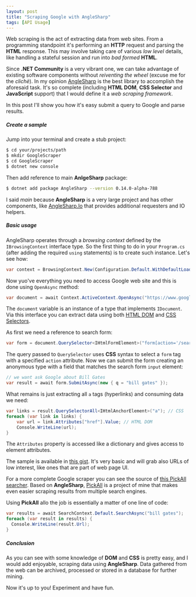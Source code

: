 ```yaml
---
layout: post
title: "Scraping Google with AngleSharp"
tags: [API Usage]
---
```


Web scraping is the act of extracting data from web sites. From a programming standpoint it's performing an **HTTP** request and parsing the **HTML** response. This may involve taking care of various _low level_ details, like handling a stateful session and run into _bad formed_ **HTML**.

Since **.NET Community** is a very vibrant one, we can take advantage of existing software components without _reiventing the wheel_ (excuse me for the _clichè_). In my opinion [AngleSharp](https://anglesharp.github.io/) is the best library to accomplish the aforesaid task. It's so complete (including **HTML DOM**, **CSS Selector** and **JavaScript** support) that I would define it a _web scraping framework_.

In this post I'll show you how it's easy submit a query to Google and parse results.

##### Create a sample

Jump into your terminal and create a stub project:
```sh
$ cd your/projects/path
$ mkdir GoogleScraper
$ cd GoogleScraper
$ dotnet new console
```

Then add reference to main **AnlgeSharp** package:
```sh
$ dotnet add package AngleSharp --version 0.14.0-alpha-788
```

I said _main_ because **AngleSharp** is a very large project and has other components, like [AngleSharp.Io](https://github.com/AngleSharp/AngleSharp.Io) that provides additional requesters and IO helpers.

##### Basic usage

AngleSharp operates through a _browsing context_ defined by the `IBrowsingContext` interface type. So the first thing to do in your `Program.cs` (after adding the required `using` statements) is to create such instance. Let's see how:
```csharp
var context = BrowsingContext.New(Configuration.Default.WithDefaultLoader());
```

Now yuo've everything you need to access Google web site and this is done using `OpenAsync` method:
```csharp
var document = await Context.ActiveContext.OpenAsync("https://www.google.com/");
```

The `document` variable is an instance of a type that implements `IDocument`. Via this interface you can extract data using both [HTML DOM](https://en.wikipedia.org/wiki/Document_Object_Model) and [CSS Selectors](https://developer.mozilla.org/en-US/docs/Web/CSS/CSS_Selectors).

As first we need a reference to search form:
```csharp
var form = document.QuerySelector<IHtmlFormElement>("form[action='/search']");
```

The query passed to `QuerySelector` uses **CSS** syntax to select a `form` tag with a specified `action` attribute. Now we can submit the form creating an anonymous type with a field that matches the search form `input` element:

```csharp
// we want ask Google about Bill Gates
var result = await form.SubmitAsync(new { q = "bill gates" });
```

What remains is just extracting all `a` tags (hyperlinks) and consuming data we need:
```csharp
var links = result.QuerySelectorAll<IHtmlAnchorElement>("a"); // CSS
foreach (var link in links) {
    var url = link.Attributes["href"].Value; // HTML DOM
    Console.WriteLine(url);
}
```

The `Attributes` property is accessed like a dictionary and gives access to element attributes. 

The sample is available in [this gist](https://gist.github.com/gsscoder/350998503650d7fc389a0b4d268a5cdf). It's very basic and will grab also URLs of low interest, like ones that are part of web page UI.

For a more complete Google scraper you can see the source of [this PickAll searcher](https://github.com/gsscoder/pickall/blob/master/src/PickAll/Searchers/Google.cs). Based on **AngleSharp**, [PickAll](https://github.com/gsscoder/pickall) is a project of mine that makes even easier scraping results from multiple search engines.

Using **PickAll** allo the job is essentially a matter of one line of code:
```csharp
var results = await SearchContext.Default.SearchAsync("bill gates");
foreach (var result in results) {
  Console.WriteLine(result.Url);
}
```

##### Conclusion

As you can see with some knowledge of **DOM** and **CSS** is pretty easy, and I would add enjoyable, scraping data using **AngleSharp**. Data gathered from the web can be archived, processed or stored in a database for further mining.

Now it's up to you! Experiment and have fun.